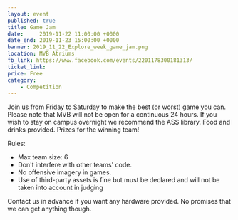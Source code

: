 ```yaml
---
layout: event
published: true
title: Game Jam
date:     2019-11-22 11:00:00 +0000
date_end: 2019-11-23 15:00:00 +0000
banner: 2019_11_22_Explore_week_game_jam.png
location: MVB Atriums
fb_link: https://www.facebook.com/events/2201178300181313/
ticket_link:
price: Free
category:
    - Competition
---
```


Join us from Friday to Saturday to make the best (or worst) game you can. Please note that MVB will not be open for a continuous 24 hours. If you wish to stay on campus overnight we recommend the ASS library.
Food and drinks provided.
Prizes for the winning team!

Rules:
- Max team size: 6
- Don't interfere with other teams' code.
- No offensive imagery in games.
- Use of third-party assets is fine but must be declared and will not be taken into account in judging

Contact us in advance if you want any hardware provided. No promises that we can get anything though.

